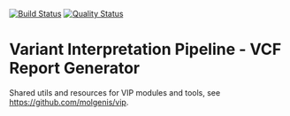 [![Build Status](https://app.travis-ci.com/molgenis/vip-utils.svg?branch=master)](https://app.travis-ci.com/molgenis/vip-utils)
[![Quality Status](https://sonarcloud.io/api/project_badges/measure?project=molgenis_vip-utils&metric=alert_status)](https://sonarcloud.io/dashboard?id=molgenis_vip-utils)
# Variant Interpretation Pipeline - VCF Report Generator
Shared utils and resources for VIP modules and tools, see https://github.com/molgenis/vip.

